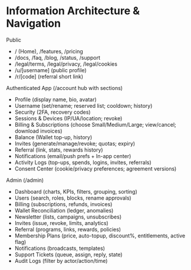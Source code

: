 # Information Architecture & Navigation

Public
- / (Home), /features, /pricing
- /docs, /faq, /blog, /status, /support
- /legal/terms, /legal/privacy, /legal/cookies
- /u/[username] (public profile)
- /r/[code] (referral short link)

Authenticated App (/account hub with sections)
- Profile (display name, bio, avatar)
- Username (set/rename; reserved list; cooldown; history)
- Security (2FA, recovery codes)
- Sessions & Devices (IP/UA/location; revoke)
- Billing & Subscriptions (choose Small/Medium/Large; view/cancel; download invoices)
- Balance (Wallet top-up, history)
- Invites (generate/manage/revoke; quotas; expiry)
- Referral (link, stats, rewards history)
- Notifications (email/push prefs + In-app center)
- Activity Logs (top-ups, spends, logins, invites, referrals)
- Consent Center (cookie/privacy preferences; agreement versions)

Admin (/admin)
- Dashboard (charts, KPIs, filters, grouping, sorting)
- Users (search, roles, blocks, rename approvals)
- Billing (subscriptions, refunds, invoices)
- Wallet Reconciliation (ledger, anomalies)
- Newsletter (lists, campaigns, unsubscribes)
- Invites (issue, revoke, limits, analytics)
- Referral (programs, links, rewards, policies)
- Membership Plans (price, auto-topup, discount%, entitlements, active flag)
- Notifications (broadcasts, templates)
- Support Tickets (queue, assign, reply, state)
- Audit Logs (filter by actor/action/time)

